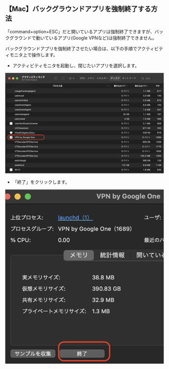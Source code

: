 
## 【Mac】バックグラウンドアプリを強制終了する方法

「command+option+ESC」だと開いているアプリは強制終了できますが、バックグラウンドで動いているアプリ(Google VPNなど)は強制終了できません。

バックグラウンドアプリを強制終了させたい場合は、以下の手順でアクティビティモニタ上で操作します。

- アクティビティモニタを起動し、閉じたいアプリを選択します。

![画面1](./assets/how-to-close-background-apps1.png) 

- 「終了」をクリックします。

![画面2](./assets/how-to-close-background-apps2.png) 

